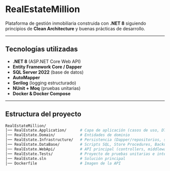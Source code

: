 # RealEstateMillion

Plataforma de gestión inmobiliaria construida con **.NET 8** siguiendo principios de **Clean Architecture** y buenas prácticas de desarrollo.

---

## Tecnologías utilizadas

- **.NET 8** (ASP.NET Core Web API)
- **Entity Framework Core / Dapper**
- **SQL Server 2022** (base de datos)
- **AutoMapper**
- **Serilog** (logging estructurado)
- **NUnit + Moq** (pruebas unitarias)
- **Docker & Docker Compose**

---

## Estructura del proyecto

```bash
RealEstateMillion/
│── RealEstate.Application/      # Capa de aplicación (casos de uso, DTOs, interfaces)
│── RealEstate.Domain/           # Entidades de dominio
│── RealEstate.Infrastructure/   # Persistencia (Dapper/repositorios, servicios)
│── RealEstate.DataBase/         # Scripts SQL, Store Procedures, Backup
│── RealEstate.WebApi/           # API principal (controllers, middleware, startup)
│── RealEstate.Tests/            # Proyecto de pruebas unitarias e integración
│── RealEstate.sln               # Solución principal
│── Dockerfile                   # Imagen de la API
